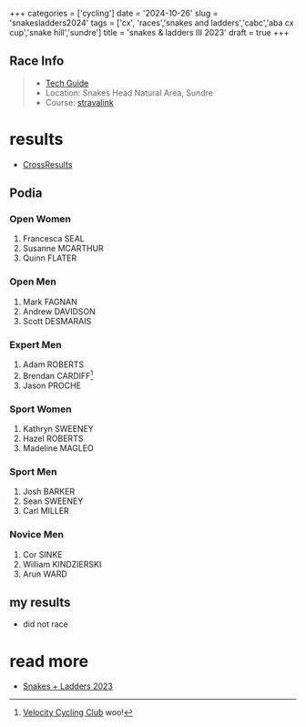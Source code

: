 +++
categories = ['cycling']
date = '2024-10-26'
slug = 'snakesladders2024'
tags = ['cx', 'races','snakes and ladders','cabc','aba cx cup','snake hill','sundre']
title = 'snakes & ladders III 2023'
draft = true
+++

## Race Info

> * [Tech Guide](https://docs.google.com/document/d/1XyrN2tg1PjTT6lNv1o3xg7ECCAtbaQT-mj0UxuwGTmE/edit?usp=sharing)
> * Location: Snakes Head Natural Area, Sundre
> * Course: [stravalink](http://www.strava.com/segments/35705305)



# results

* [CrossResults](https://www.crossresults.com/race/11919)

## Podia

### Open Women

1. Francesca SEAL
2. Susanne MCARTHUR
3. Quinn FLATER
### Open Men

1. Mark FAGNAN
2. Andrew DAVIDSON
3. Scott DESMARAIS
### Expert Men

1. Adam ROBERTS
2. Brendan CARDIFF[^1]
3. Jason PROCHE

[^1]: [Velocity Cycling Club](../vcc/) woo!

### Sport Women

1. Kathryn SWEENEY
2. Hazel ROBERTS
3. Madeline MAGLEO
### Sport Men

1. Josh BARKER
2. Sean SWEENEY
3. Carl MILLER

### Novice Men

1. Cor SINKE
2. William KINDZIERSKI
3. Arun WARD





## my results

* did not race

# read more

* [Snakes + Ladders 2023](../snakesladders2023/)